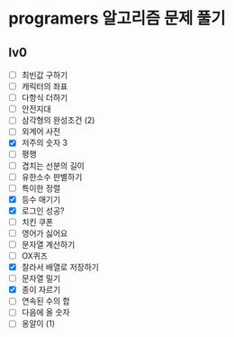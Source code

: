# programers 알고리즘 문제 풀기

## lv0

- [ ] 최빈값 구하기
- [ ] 캐릭터의 좌표
- [ ] 다항식 더하기
- [ ] 안전지대
- [ ] 삼각형의 완성조건 (2)
- [ ] 외계어 사전
- [x] 저주의 숫자 3
- [ ] 평행
- [ ] 겹치는 선분의 길이
- [ ] 유한소수 판별하기
- [ ] 특이한 정렬
- [x] 등수 매기기
- [x] 로그인 성공?
- [ ] 치킨 쿠폰
- [ ] 영어가 싫어요
- [ ] 문자열 계산하기
- [ ] OX퀴즈
- [x] 잘라서 배열로 저장하기
- [ ] 문자열 밀기
- [x] 종이 자르기
- [ ] 연속된 수의 합
- [ ] 다음에 올 숫자
- [ ] 옹알이 (1)
